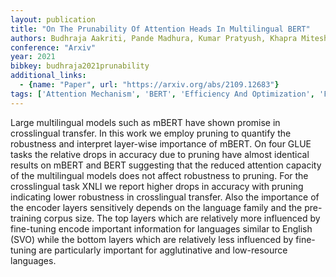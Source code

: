 ```yaml
---
layout: publication
title: "On The Prunability Of Attention Heads In Multilingual BERT"
authors: Budhraja Aakriti, Pande Madhura, Kumar Pratyush, Khapra Mitesh M.
conference: "Arxiv"
year: 2021
bibkey: budhraja2021prunability
additional_links:
  - {name: "Paper", url: "https://arxiv.org/abs/2109.12683"}
tags: ['Attention Mechanism', 'BERT', 'Efficiency And Optimization', 'Fine Tuning', 'Model Architecture', 'Pretraining Methods', 'Pruning', 'Reinforcement Learning', 'Security', 'Training Techniques']
---
```

Large multilingual models such as mBERT have shown promise in crosslingual transfer. In this work we employ pruning to quantify the robustness and interpret layer-wise importance of mBERT. On four GLUE tasks the relative drops in accuracy due to pruning have almost identical results on mBERT and BERT suggesting that the reduced attention capacity of the multilingual models does not affect robustness to pruning. For the crosslingual task XNLI we report higher drops in accuracy with pruning indicating lower robustness in crosslingual transfer. Also the importance of the encoder layers sensitively depends on the language family and the pre-training corpus size. The top layers which are relatively more influenced by fine-tuning encode important information for languages similar to English (SVO) while the bottom layers which are relatively less influenced by fine-tuning are particularly important for agglutinative and low-resource languages.
